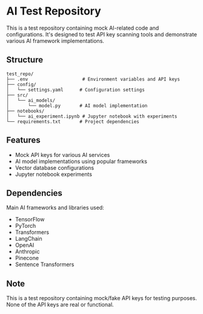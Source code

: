 # AI Test Repository

This is a test repository containing mock AI-related code and configurations. It's designed to test API key scanning tools and demonstrate various AI framework implementations.

## Structure

```
test_repo/
├── .env                    # Environment variables and API keys
├── config/
│   └── settings.yaml      # Configuration settings
├── src/
│   └── ai_models/
│       └── model.py       # AI model implementation
├── notebooks/
│   └── ai_experiment.ipynb # Jupyter notebook with experiments
└── requirements.txt       # Project dependencies
```

## Features

- Mock API keys for various AI services
- AI model implementations using popular frameworks
- Vector database configurations
- Jupyter notebook experiments

## Dependencies

Main AI frameworks and libraries used:
- TensorFlow
- PyTorch
- Transformers
- LangChain
- OpenAI
- Anthropic
- Pinecone
- Sentence Transformers

## Note

This is a test repository containing mock/fake API keys for testing purposes. None of the API keys are real or functional. 